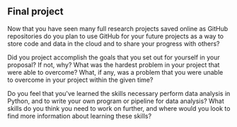 ## Final project 

Now that you have seen many full research projects saved online as GitHub repositories do you plan to use GitHub for your future projects as a way to store code and data in the cloud and to share your progress with others?

Did you project accomplish the goals that you set out for yourself in your proposal? If not, why? What was the hardest problem in your project that were able to overcome? What, if any, was a problem that you were unable to overcome in your project within the given time?

Do you feel that you've learned the skills necessary perform data analysis in Python, and to write your own program or pipeline for data analysis? What skills do you think you need to work on further, and where would you look to find more information about learning these skills?
